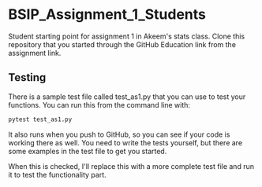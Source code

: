 # BSIP_Assignment_1_Students

Student starting point for assignment 1 in Akeem's stats class. Clone this repository that you started through the GitHub Education link from the assignment link.

## Testing

There is a sample test file called test_as1.py that you can use to test your functions. You can run this from the command line with:

```bash
pytest test_as1.py
```

It also runs when you push to GitHub, so you can see if your code is working there as well. You need to write the tests yourself, but there are some examples in the test file to get you started. 

When this is checked, I'll replace this with a more complete test file and run it to test the functionality part. 
